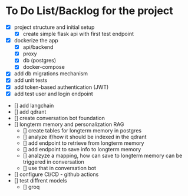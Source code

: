 # To Do List/Backlog for the project
- [x] project structure and initial setup
    - [x] create simple flask api with first test endpoint
- [x] dockerize the app
    - [x] api/backend
    - [x] proxy
    - [x] db (postgres)
    - [x] docker-compose
- [x] add db migrations mechanism
- [x] add unit tests
- [x] add token-based authentication (JWT)
- [x] add test user and login endpoint
- [] add langchain
- [] add qdrant
- [] create conversation bot foundation
- [] longterm memory and personalization RAG
    - [] create tables for longterm memory in postgres
    - [] analyze if/how it should be indexed in the qdrant
    - [] add endpoint to retrieve from longterm memory
    - [] add endpoint to save info to longterm memory
    - [] analzyze a mapping, how can save to longterm memory can be triggered in conversation
    - [] use that in conversation bot
- [] configure CI/CD - github actions
- [] test diffrent models
    - [] groq
